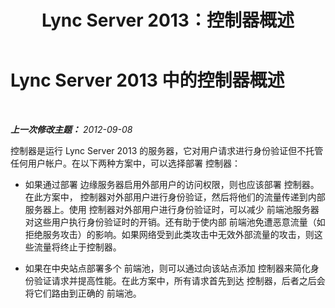 ﻿---
title: Lync Server 2013：控制器概述
TOCTitle: 控制器概述
ms:assetid: cf9919b3-e16b-47c5-be1d-2c4bc64f44ea
ms:mtpsurl: https://technet.microsoft.com/zh-cn/library/Gg398879(v=OCS.15)
ms:contentKeyID: 49314303
ms.date: 05/19/2016
mtps_version: v=OCS.15
ms.translationtype: HT
---

# Lync Server 2013 中的控制器概述

 

_**上一次修改主题：** 2012-09-08_

控制器是运行 Lync Server 2013 的服务器，它对用户请求进行身份验证但不托管任何用户帐户。在以下两种方案中，可以选择部署 控制器：

  - 如果通过部署 边缘服务器启用外部用户的访问权限，则也应该部署 控制器。在此方案中， 控制器对外部用户进行身份验证，然后将他们的流量传递到内部服务器上。使用 控制器对外部用户进行身份验证时，可以减少 前端池服务器对这些用户执行身份验证时的开销。还有助于使内部 前端池免遭恶意流量（如拒绝服务攻击）的影响。如果网络受到此类攻击中无效外部流量的攻击，则这些流量将终止于控制器。

  - 如果在中央站点部署多个 前端池，则可以通过向该站点添加 控制器来简化身份验证请求并提高性能。在此方案中，所有请求首先到达 控制器，后者之后会将它们路由到正确的 前端池。

